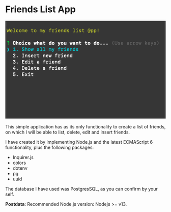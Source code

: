 # Friends List App

![Screenhot](img/screenshot.png)

This simple application has as its only functionality to create a list of friends, on which I will be able to list, delete, edit and insert friends.

I have created it by implementing Node.js and the latest ECMAScript 6 functionality, plus the following packages:

- Inquirer.js
- colors
- dotenv
- pg
- uuid

The database I have used was PostgresSQL, as you can confirm by your self.



**Postdata**: Recommended Node.js version: Nodejs >= v13.
